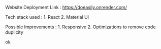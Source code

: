 Website Deployment Link : https://doeasily.onrender.com/

Tech stack used : 1. React 2. Material UI 

Possible Improvements : 1. Responsive 2. Optimizations to remove code duplicity

ok
